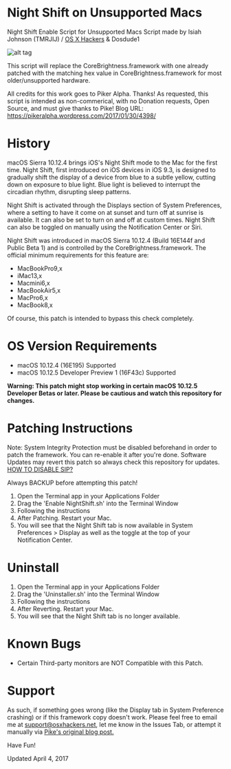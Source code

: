 # Night Shift on Unsupported Macs

Night Shift Enable Script for Unsupported Macs
Script made by Isiah Johnson (TMRJIJ) / [OS X Hackers](http://osxhackers.net "OS X Hackers") & Dosdude1

![alt tag](http://dl.osxhackers.net/.images/NightShift.png)

This script will replace the CoreBrightness.framework with one already patched with the matching hex value in CoreBrightness.framework for most older/unsupported hardware.

All credits for this work goes to Piker Alpha. Thanks!
As requested, this script is intended as non-commerical, with no Donation requests, Open Source, and must give thanks to Pike!
Blog URL: https://pikeralpha.wordpress.com/2017/01/30/4398/

# History

macOS Sierra 10.12.4 brings iOS's Night Shift mode to the Mac for the first time. Night Shift, first introduced on iOS devices in iOS 9.3, is designed to gradually shift the display of a device from blue to a subtle yellow, cutting down on exposure to blue light. Blue light is believed to interrupt the circadian rhythm, disrupting sleep patterns. 

Night Shift is activated through the Displays section of System Preferences, where a setting to have it come on at sunset and turn off at sunrise is available. It can also be set to turn on and off at custom times. Night Shift can also be toggled on manually using the Notification Center or Siri. 

Night Shift was introduced in macOS Sierra 10.12.4 (Build 16E144f and Public Beta 1) and is controlled by the CoreBrightness.framework. The official minimum requirements for this feature are: 

- MacBookPro9,x
- iMac13,x
- Macmini6,x
- MacBookAir5,x
- MacPro6,x
- MacBook8,x

Of course, this patch is intended to bypass this check completely.

# OS Version Requirements

- macOS 10.12.4 (16E195) Supported
- macOS 10.12.5 Developer Preview 1 (16F43c) Supported


__Warning: This patch might stop working in certain macOS 10.12.5 Developer Betas or later. Please be cautious and watch this repository for changes.__

# Patching Instructions

Note: System Integrity Protection must be disabled beforehand in order to patch the framework. You can re-enable it after you're done. Software Updates may revert this patch so always check this repository for updates. [HOW TO DISABLE SIP?](http://apple.stackexchange.com/questions/208478/how-do-i-disable-system-integrity-protection-sip-aka-rootless-on-os-x-10-11 )

Always BACKUP before attempting this patch!

1. Open the Terminal app in your Applications Folder
2. Drag the 'Enable NightShift.sh' into the Terminal Window
3. Following the instructions
4. After Patching. Restart your Mac.
5. You will see that the Night Shift tab is now available in System Preferences > Display as well as the toggle at the top of your Notification Center.

# Uninstall

1. Open the Terminal app in your Applications Folder
2. Drag the 'Uninstaller.sh' into the Terminal Window
3. Following the instructions
4. After Reverting. Restart your Mac.
5. You will see that the Night Shift tab is no longer available.
    

# Known Bugs

- Certain Third-party monitors are NOT Compatible with this Patch.


# Support

As such, if something goes wrong (like the Display tab in System Preference crashing) or if this framework copy doesn't work. Please feel free to email me at support@osxhackers.net, let me know in the Issues Tab, or attempt it manually via [Pike's original blog post.](https://pikeralpha.wordpress.com/2017/01/30/4398/)

Have Fun!

Updated April 4, 2017 
